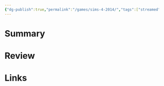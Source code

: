 ```yaml
---
{"dg-publish":true,"permalink":"/games/sims-4-2014/","tags":["streamed"],"created":"2024-07-23","updated":"2024-07-23"}
---
```



# Summary

# Review

# Links
